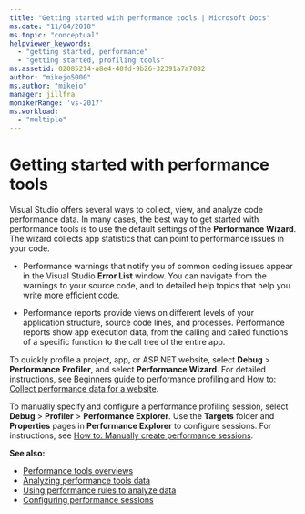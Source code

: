 ```yaml
---
title: "Getting started with performance tools | Microsoft Docs"
ms.date: "11/04/2018"
ms.topic: "conceptual"
helpviewer_keywords:
  - "getting started, performance"
  - "getting started, profiling tools"
ms.assetid: 02085214-a8e4-40fd-9b26-32391a7a7082
author: "mikejo5000"
ms.author: "mikejo"
manager: jillfra
monikerRange: 'vs-2017'
ms.workload:
  - "multiple"
---
```

# Getting started with performance tools

Visual Studio offers several ways to collect, view, and analyze code performance data. In many cases, the best way to get started with performance tools is to use the default settings of the **Performance Wizard**. The wizard collects app statistics that can point to performance issues in your code.

- Performance warnings that notify you of common coding issues appear in the Visual Studio **Error List** window. You can navigate from the warnings to your source code, and to detailed help topics that help you write more efficient code.

- Performance reports provide views on different levels of your application structure, source code lines, and processes. Performance reports show app execution data, from the calling and called functions of a specific function to the call tree of the entire app.

To quickly profile a project, app, or ASP.NET website, select **Debug** > **Performance Profiler**, and select **Performance Wizard**. For detailed instructions, see [Beginners guide to performance profiling](../profiling/beginners-guide-to-cpu-sampling.md) and [How to: Collect performance data for a website](../profiling/how-to-collect-performance-data-for-a-web-site.md).

To manually specify and configure a performance profiling session, select **Debug** > **Profiler** > **Performance Explorer**. Use the **Targets** folder and **Properties** pages in **Performance Explorer** to configure sessions. For instructions, see [How to: Manually create performance sessions](../profiling/how-to-manually-create-performance-sessions.md).

**See also:**

- [Performance tools overviews](../profiling/overviews-performance-tools.md)
- [Analyzing performance tools data](../profiling/analyzing-performance-tools-data.md)
- [Using performance rules to analyze data](../profiling/using-performance-rules-to-analyze-data.md)
- [Configuring performance sessions](../profiling/configuring-performance-sessions.md)
